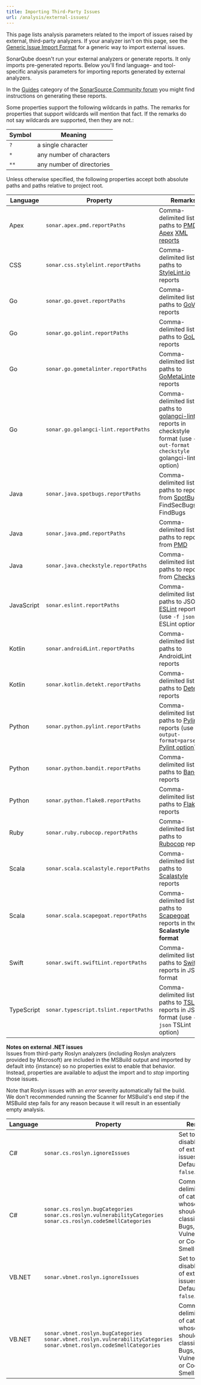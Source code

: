 ```yaml
---
title: Importing Third-Party Issues
url: /analysis/external-issues/
---
```


This page lists analysis parameters related to the import of issues raised by external, third-party analyzers. If your analyzer isn't on this page, see the [Generic Issue Import Format](/analysis/generic-issue/) for a generic way to import external issues.

SonarQube doesn't run your external analyzers or generate reports. It only imports pre-generated reports. Below you'll find language- and tool-specific analysis parameters for importing reports generated by external analyzers. 

In the [Guides](https://community.sonarsource.com/c/announce/guides) category of the [SonarSource Community forum](https://community.sonarsource.com/) you might find instructions on generating these reports.

Some properties support the following wildcards in paths. The remarks for properties that support wildcards will mention that fact. If the remarks do not say wildcards are supported, then they are not.:

Symbol|Meaning
---|---
`?`|a single character
`*`|any number of characters
`**`|any number of directories

Unless otherwise specified, the following properties accept both absolute paths and paths relative to project root.

Language|Property|Remarks
----|----|----
Apex|`sonar.apex.pmd.reportPaths`|Comma-delimited list of paths to [PMD Apex](https://pmd.github.io/pmd-5.5.7/pmd-apex/rules/index.html) [XML reports](https://pmd.github.io/latest/pmd_userdocs_installation.html#running-pmd-via-command-line)|
CSS|`sonar.css.stylelint.reportPaths`|Comma-delimited list of paths to [StyleLint.io](https://stylelint.io/) reports|
Go|`sonar.go.govet.reportPaths`|Comma-delimited list of paths to [GoVet](https://golang.org/cmd/vet/) reports|
Go|`sonar.go.golint.reportPaths`|Comma-delimited list of paths to [GoLint](https://github.com/golang/lint) reports|
Go|`sonar.go.gometalinter.reportPaths`|Comma-delimited list of paths to [GoMetaLinter](https://github.com/alecthomas/gometalinter) reports|
Go|`sonar.go.golangci-lint.reportPaths`|Comma-delimited list of paths to [golangci-lint](https://github.com/golangci/golangci-lint) reports in checkstyle format (use `--out-format checkstyle` golangci-lint option)|
Java|`sonar.java.spotbugs.reportPaths`|Comma-delimited list of paths to reports from [SpotBugs](https://spotbugs.github.io/), FindSecBugs, or FindBugs|
Java|`sonar.java.pmd.reportPaths`|Comma-delimited list of paths to reports from [PMD](http://maven.apache.org/plugins/maven-pmd-plugin/usage.html)
Java|`sonar.java.checkstyle.reportPaths`|Comma-delimited list of paths to reports from [Checkstyle](http://maven.apache.org/plugins/maven-checkstyle-plugin/checkstyle-mojo)
JavaScript|`sonar.eslint.reportPaths`|Comma-delimited list of paths to JSON [ESLint](https://eslint.org/) reports (use `-f json` ESLint option)
Kotlin|`sonar.androidLint.reportPaths`|Comma-delimited list of paths to AndroidLint reports
Kotlin|`sonar.kotlin.detekt.reportPaths`|Comma-delimited list of paths to [Detekt](https://github.com/arturbosch/detekt) reports
Python|`sonar.python.pylint.reportPaths`|Comma-delimited list of paths to [Pylint](http://www.pylint.org/) reports (use `--output-format=parseable` [Pylint option](https://docs.pylint.org/en/1.6.0/output.html))
Python|`sonar.python.bandit.reportPaths`|Comma-delimited list of paths to [Bandit](https://github.com/PyCQA/bandit/blob/master/README.rst) reports
Python|`sonar.python.flake8.reportPaths`|Comma-delimited list of paths to [Flake8](https://flake8.pycqa.org/en/latest/) reports
Ruby|`sonar.ruby.rubocop.reportPaths`|Comma-delimited list of paths to [Rubocop](https://github.com/rubocop-hq/rubocop) reports
Scala|`sonar.scala.scalastyle.reportPaths`|Comma-delimited list of paths to [Scalastyle](http://www.scalastyle.org/) reports
Scala|`sonar.scala.scapegoat.reportPaths`|Comma-delimited list of paths to [Scapegoat](https://github.com/sksamuel/scapegoat) reports in the **Scalastyle format**
Swift|`sonar.swift.swiftLint.reportPaths`|Comma-delimited list of paths to [SwiftLint](https://github.com/realm/SwiftLint) reports in JSON format
TypeScript|`sonar.typescript.tslint.reportPaths`|Comma-delimited list of paths to [TSLint](https://palantir.github.io/tslint/) reports in JSON format (use `-t json` TSLint option)|

**Notes on external .NET issues**  
Issues from third-party Roslyn analyzers (including Roslyn analyzers provided by Microsoft) are included in the MSBuild output and imported by default into {instance} so no properties exist to enable that behavior. Instead, properties are available to adjust the import and to _stop_ importing those issues.

Note that Roslyn issues with an *error* severity automatically fail the build. We don't recommended running the Scanner for MSBuild's end step if the MSBuild step fails for any reason because it will result in an essentially empty analysis.

Language|Property|Remarks
----|----|----
C#|`sonar.cs.roslyn.ignoreIssues`|Set to `true` to disable import of external issues. Defaults to `false`.
C#|`sonar.cs.roslyn.bugCategories` `sonar.cs.roslyn.vulnerabilityCategories` `sonar.cs.roslyn.codeSmellCategories`|Comma-delimited list of categories whose issues should be classified as Bugs, Vulnerabilities, or Code Smells. 
VB.NET|`sonar.vbnet.roslyn.ignoreIssues`|Set to `true` to disable import of external issues. Defaults to `false`.
VB.NET|`sonar.vbnet.roslyn.bugCategories` `sonar.vbnet.roslyn.vulnerabilityCategories` `sonar.vbnet.roslyn.codeSmellCategories`|Comma-delimited list of categories whose issues should be classified as Bugs, Vulnerabilities, or Code Smells. 
